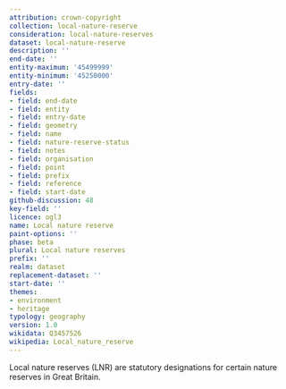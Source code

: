 ```yaml
---
attribution: crown-copyright
collection: local-nature-reserve
consideration: local-nature-reserves
dataset: local-nature-reserve
description: ''
end-date: ''
entity-maximum: '45499999'
entity-minimum: '45250000'
entry-date: ''
fields:
- field: end-date
- field: entity
- field: entry-date
- field: geometry
- field: name
- field: nature-reserve-status
- field: notes
- field: organisation
- field: point
- field: prefix
- field: reference
- field: start-date
github-discussion: 48
key-field: ''
licence: ogl3
name: Local nature reserve
paint-options: ''
phase: beta
plural: Local nature reserves
prefix: ''
realm: dataset
replacement-dataset: ''
start-date: ''
themes:
- environment
- heritage
typology: geography
version: 1.0
wikidata: Q3457526
wikipedia: Local_nature_reserve
---
```


Local nature reserves (LNR) are statutory designations for certain nature reserves in Great Britain.
